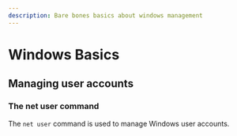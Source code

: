 ```yaml
---
description: Bare bones basics about windows management
---
```


# Windows Basics

## Managing user accounts

### The net user command

The `net user` command is used to manage Windows user accounts.&#x20;
